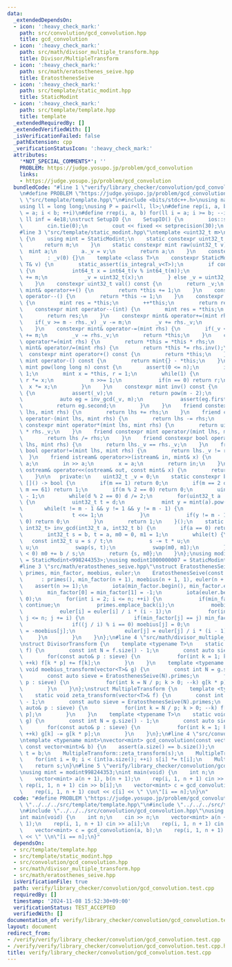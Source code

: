 ```yaml
---
data:
  _extendedDependsOn:
  - icon: ':heavy_check_mark:'
    path: src/convolution/gcd_convolution.hpp
    title: gcd_convolution
  - icon: ':heavy_check_mark:'
    path: src/math/divisor_multiple_transform.hpp
    title: Divisor/MultipleTransform
  - icon: ':heavy_check_mark:'
    path: src/math/eratosthenes_seive.hpp
    title: EratosthenesSeive
  - icon: ':heavy_check_mark:'
    path: src/template/static_modint.hpp
    title: StaticModint
  - icon: ':heavy_check_mark:'
    path: src/template/template.hpp
    title: template
  _extendedRequiredBy: []
  _extendedVerifiedWith: []
  _isVerificationFailed: false
  _pathExtension: cpp
  _verificationStatusIcon: ':heavy_check_mark:'
  attributes:
    '*NOT_SPECIAL_COMMENTS*': ''
    PROBLEM: https://judge.yosupo.jp/problem/gcd_convolution
    links:
    - https://judge.yosupo.jp/problem/gcd_convolution
  bundledCode: "#line 1 \"verify/library_checker/convolution/gcd_convolution.test.cpp\"\
    \n#define PROBLEM \"https://judge.yosupo.jp/problem/gcd_convolution\"\n#line 2\
    \ \"src/template/template.hpp\"\n#include <bits/stdc++.h>\nusing namespace std;\n\
    using ll = long long;\nusing P = pair<ll, ll>;\n#define rep(i, a, b) for(ll i\
    \ = a; i < b; ++i)\n#define rrep(i, a, b) for(ll i = a; i >= b; --i)\nconstexpr\
    \ ll inf = 4e18;\nstruct SetupIO {\n    SetupIO() {\n        ios::sync_with_stdio(0);\n\
    \        cin.tie(0);\n        cout << fixed << setprecision(30);\n    }\n} setup_io;\n\
    #line 3 \"src/template/static_modint.hpp\"\ntemplate <uint32_t m>\nstruct StaticModint\
    \ {\n    using mint = StaticModint;\n    static constexpr uint32_t mod() {\n \
    \       return m;\n    }\n    static constexpr mint raw(uint32_t v) {\n      \
    \  mint a;\n        a._v = v;\n        return a;\n    }\n    constexpr StaticModint()\n\
    \        : _v(0) {}\n    template <class T>\n    constexpr StaticModint(const\
    \ T& v) {\n        static_assert(is_integral_v<T>);\n        if constexpr(is_signed_v<T>)\
    \ {\n            int64_t x = int64_t(v % int64_t(m));\n            if(x < 0) x\
    \ += m;\n            _v = uint32_t(x);\n        } else _v = uint32_t(v % m);\n\
    \    }\n    constexpr uint32_t val() const {\n        return _v;\n    }\n    constexpr\
    \ mint& operator++() {\n        return *this += 1;\n    }\n    constexpr mint&\
    \ operator--() {\n        return *this -= 1;\n    }\n    constexpr mint operator++(int)\
    \ {\n        mint res = *this;\n        ++*this;\n        return res;\n    }\n\
    \    constexpr mint operator--(int) {\n        mint res = *this;\n        --*this;\n\
    \        return res;\n    }\n    constexpr mint& operator+=(mint rhs) {\n    \
    \    if(_v >= m - rhs._v) _v -= m;\n        _v += rhs._v;\n        return *this;\n\
    \    }\n    constexpr mint& operator-=(mint rhs) {\n        if(_v < rhs._v) _v\
    \ += m;\n        _v -= rhs._v;\n        return *this;\n    }\n    constexpr mint&\
    \ operator*=(mint rhs) {\n        return *this = *this * rhs;\n    }\n    constexpr\
    \ mint& operator/=(mint rhs) {\n        return *this *= rhs.inv();\n    }\n  \
    \  constexpr mint operator+() const {\n        return *this;\n    }\n    constexpr\
    \ mint operator-() const {\n        return mint{} - *this;\n    }\n    constexpr\
    \ mint pow(long long n) const {\n        assert(0 <= n);\n        if(n == 0) return\
    \ 1;\n        mint x = *this, r = 1;\n        while(1) {\n            if(n & 1)\
    \ r *= x;\n            n >>= 1;\n            if(n == 0) return r;\n          \
    \  x *= x;\n        }\n    }\n    constexpr mint inv() const {\n        if constexpr(prime)\
    \ {\n            assert(_v);\n            return pow(m - 2);\n        } else {\n\
    \            auto eg = inv_gcd(_v, m);\n            assert(eg.first == 1);\n \
    \           return eg.second;\n        }\n    }\n    friend constexpr mint operator+(mint\
    \ lhs, mint rhs) {\n        return lhs += rhs;\n    }\n    friend constexpr mint\
    \ operator-(mint lhs, mint rhs) {\n        return lhs -= rhs;\n    }\n    friend\
    \ constexpr mint operator*(mint lhs, mint rhs) {\n        return uint64_t(lhs._v)\
    \ * rhs._v;\n    }\n    friend constexpr mint operator/(mint lhs, mint rhs) {\n\
    \        return lhs /= rhs;\n    }\n    friend constexpr bool operator==(mint\
    \ lhs, mint rhs) {\n        return lhs._v == rhs._v;\n    }\n    friend constexpr\
    \ bool operator!=(mint lhs, mint rhs) {\n        return lhs._v != rhs._v;\n  \
    \  }\n    friend istream& operator>>(istream& in, mint& x) {\n        long long\
    \ a;\n        in >> a;\n        x = a;\n        return in;\n    }\n    friend\
    \ ostream& operator<<(ostream& out, const mint& x) {\n        return out << x.val();\n\
    \    }\n\n   private:\n    uint32_t _v = 0;\n    static constexpr bool prime =\
    \ []() -> bool {\n        if(m == 1) return 0;\n        if(m == 2 or m == 7 or\
    \ m == 61) return 1;\n        if(m % 2 == 0) return 0;\n        uint32_t d = m\
    \ - 1;\n        while(d % 2 == 0) d /= 2;\n        for(uint32_t a : {2, 7, 61})\
    \ {\n            uint32_t t = d;\n            mint y = mint(a).pow(t);\n     \
    \       while(t != m - 1 && y != 1 && y != m - 1) {\n                y *= y;\n\
    \                t <<= 1;\n            }\n            if(y != m - 1 && t % 2 ==\
    \ 0) return 0;\n        }\n        return 1;\n    }();\n    static constexpr pair<int32_t,\
    \ int32_t> inv_gcd(int32_t a, int32_t b) {\n        if(a == 0) return {b, 0};\n\
    \        int32_t s = b, t = a, m0 = 0, m1 = 1;\n        while(t) {\n         \
    \   const int32_t u = s / t;\n            s -= t * u;\n            m0 -= m1 *\
    \ u;\n            swap(s, t);\n            swap(m0, m1);\n        }\n        if(m0\
    \ < 0) m0 += b / s;\n        return {s, m0};\n    }\n};\nusing modint998244353\
    \ = StaticModint<998244353>;\nusing modint1000000007 = StaticModint<1000000007>;\n\
    #line 3 \"src/math/eratosthenes_seive.hpp\"\nstruct EratosthenesSeive {\n    vector<int>\
    \ primes, min_factor, moebius, euler;\n    EratosthenesSeive(const int n)\n  \
    \      : primes(), min_factor(n + 1), moebius(n + 1, 1), euler(n + 1) {\n    \
    \    assert(n >= 1);\n        iota(min_factor.begin(), min_factor.end(), 0);\n\
    \        min_factor[0] = min_factor[1] = -1;\n        iota(euler.begin(), euler.end(),\
    \ 0);\n        for(int i = 2; i <= n; ++i) {\n            if(min_factor[i] < i)\
    \ continue;\n            primes.emplace_back(i);\n            moebius[i] = -1;\n\
    \            euler[i] = euler[i] / i * (i - 1);\n            for(int j = i * 2;\
    \ j <= n; j += i) {\n                if(min_factor[j] == j) min_factor[j] = i;\n\
    \                if((j / i) % i == 0) moebius[j] = 0;\n                else moebius[j]\
    \ = -moebius[j];\n                euler[j] = euler[j] / i * (i - 1);\n       \
    \     }\n        }\n    }\n};\n#line 4 \"src/math/divisor_multiple_transform.hpp\"\
    \nstruct DivisorTransform {\n    template <typename T>\n    static void zeta_transform(vector<T>&\
    \ f) {\n        const int N = f.size() - 1;\n        const auto sieve = EratosthenesSeive(N).primes;\n\
    \        for(const auto& p : sieve) {\n            for(int k = 1; k * p <= N;\
    \ ++k) f[k * p] += f[k];\n        }\n    }\n    template <typename T>\n    static\
    \ void moebius_transform(vector<T>& g) {\n        const int N = g.size() - 1;\n\
    \        const auto sieve = EratosthenesSeive(N).primes;\n        for(const auto&\
    \ p : sieve) {\n            for(int k = N / p; k > 0; --k) g[k * p] -= g[k];\n\
    \        }\n    }\n};\nstruct MultipleTransform {\n    template <typename T>\n\
    \    static void zeta_transform(vector<T>& f) {\n        const int N = f.size()\
    \ - 1;\n        const auto sieve = EratosthenesSeive(N).primes;\n        for(const\
    \ auto& p : sieve) {\n            for(int k = N / p; k > 0; --k) f[k] += f[k *\
    \ p];\n        }\n    }\n    template <typename T>\n    static void moebius_transform(vector<T>&\
    \ g) {\n        const int N = g.size() - 1;\n        const auto sieve = EratosthenesSeive(N).primes;\n\
    \        for(const auto& p : sieve) {\n            for(int k = 1; k * p <= N;\
    \ ++k) g[k] -= g[k * p];\n        }\n    }\n};\n#line 4 \"src/convolution/gcd_convolution.hpp\"\
    \ntemplate <typename mint>\nvector<mint> gcd_convolution(const vector<mint>& a,\
    \ const vector<mint>& b) {\n    assert(a.size() == b.size());\n    auto s = a,\
    \ t = b;\n    MultipleTransform::zeta_transform(s);\n    MultipleTransform::zeta_transform(t);\n\
    \    for(int i = 0; i < (int)a.size(); ++i) s[i] *= t[i];\n    MultipleTransform::moebius_transform(s);\n\
    \    return s;\n}\n#line 5 \"verify/library_checker/convolution/gcd_convolution.test.cpp\"\
    \nusing mint = modint998244353;\nint main(void) {\n    int n;\n    cin >> n;\n\
    \    vector<mint> a(n + 1), b(n + 1);\n    rep(i, 1, n + 1) cin >> a[i];\n   \
    \ rep(i, 1, n + 1) cin >> b[i];\n    vector<mint> c = gcd_convolution(a, b);\n\
    \    rep(i, 1, n + 1) cout << c[i] << \" \\n\"[i == n];\n}\n"
  code: "#define PROBLEM \"https://judge.yosupo.jp/problem/gcd_convolution\"\n#include\
    \ \"../../../src/template/template.hpp\"\n#include \"../../../src/template/static_modint.hpp\"\
    \n#include \"../../../src/convolution/gcd_convolution.hpp\"\nusing mint = modint998244353;\n\
    int main(void) {\n    int n;\n    cin >> n;\n    vector<mint> a(n + 1), b(n +\
    \ 1);\n    rep(i, 1, n + 1) cin >> a[i];\n    rep(i, 1, n + 1) cin >> b[i];\n\
    \    vector<mint> c = gcd_convolution(a, b);\n    rep(i, 1, n + 1) cout << c[i]\
    \ << \" \\n\"[i == n];\n}"
  dependsOn:
  - src/template/template.hpp
  - src/template/static_modint.hpp
  - src/convolution/gcd_convolution.hpp
  - src/math/divisor_multiple_transform.hpp
  - src/math/eratosthenes_seive.hpp
  isVerificationFile: true
  path: verify/library_checker/convolution/gcd_convolution.test.cpp
  requiredBy: []
  timestamp: '2024-11-08 15:52:30+09:00'
  verificationStatus: TEST_ACCEPTED
  verifiedWith: []
documentation_of: verify/library_checker/convolution/gcd_convolution.test.cpp
layout: document
redirect_from:
- /verify/verify/library_checker/convolution/gcd_convolution.test.cpp
- /verify/verify/library_checker/convolution/gcd_convolution.test.cpp.html
title: verify/library_checker/convolution/gcd_convolution.test.cpp
---
```

